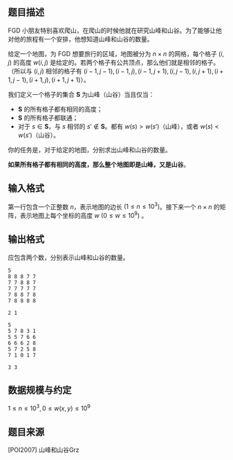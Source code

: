 ## 题目描述
FGD 小朋友特别喜欢爬山，在爬山的时候他就在研究山峰和山谷。为了能够让他对他的旅程有一个安排，他想知道山峰和山谷的数量。

给定一个地图，为 FGD 想要旅行的区域，地图被分为 $n\times n$ 的网格，每个格子 $(i,j)$ 的高度 $w(i,j)$ 是给定的。若两个格子有公共顶点，那么他们就是相邻的格子。（所以与 $(i,j)$ 相邻的格子有 $(i-1, j-1),(i-1
,j),(i-1,j+1),(i,j-1),(i,j+1),(i+1,j-1),(i+1,j),(i+1,j+1)$）。

我们定义一个格子的集合 $\mathbf S$ 为山峰（山谷）当且仅当：

- $\mathbf S$ 的所有格子都有相同的高度；
- $\mathbf S$ 的所有格子都联通；
- 对于 $s\in \mathbf S$，与 $s$ 相邻的 $s'\notin \mathbf S$。都有 $w(s) > w(s')$（山峰），或者 $w(s) < w(s')$（山谷）。

你的任务是，对于给定的地图，分别求出山峰和山谷的数量。

**如果所有格子都有相同的高度，那么整个地图即是山峰，又是山谷**。

## 输入格式
第一行包含一个正整数 $n$，表示地图的边长 $(1\leq n\leq 10^3)$。接下来一个 $n\times n$ 的矩阵，表示地图上每个坐标的高度 $w$ $(0\leq w \leq 10^9)$ 。
## 输出格式
应包含两个数，分别表示山峰和山谷的数量。

```input1
5
8 8 8 7 7
7 7 8 8 7
7 7 7 7 7
7 8 8 7 8
7 8 8 8 8
```
```output1
2 1
```

```input2
5
5 7 8 3 1
5 5 7 6 6
6 6 6 2 8
5 7 2 5 8
7 1 0 1 7
```

```output2
3 3
```

## 数据规模与约定

$1\leq n\leq 10^3,0\leq w(x,y)\leq 10^9$

## 题目来源

[POI2007] 山峰和山谷Grz
